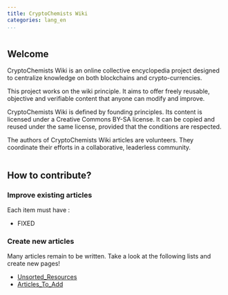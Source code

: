 ```yaml
---
title: CryptoChemists Wiki
categories: lang_en
...
```



<div class="row">

<div class="column">

## Welcome

CryptoChemists Wiki is an online collective encyclopedia project designed to centralize knowledge on both blockchains and crypto-currencies. 

This project works on the wiki principle. It aims to offer freely reusable, objective and verifiable content that anyone can modify and improve.

CryptoChemists Wiki is defined by founding principles. Its content is licensed under a Creative Commons BY-SA license. It can be copied and reused under the same license, provided that the conditions are respected.

The authors of CryptoChemists Wiki articles are volunteers. They coordinate their efforts in a collaborative, leaderless community.

</div>

<div class="column">

## How to contribute?

### Improve existing articles

Each item must have : 

* FIXED

### Create new articles

Many articles remain to be written. Take a look at the following lists and create new pages!

* [Unsorted_Resources]() 
* [Articles_To_Add]()

</div>

</div>

